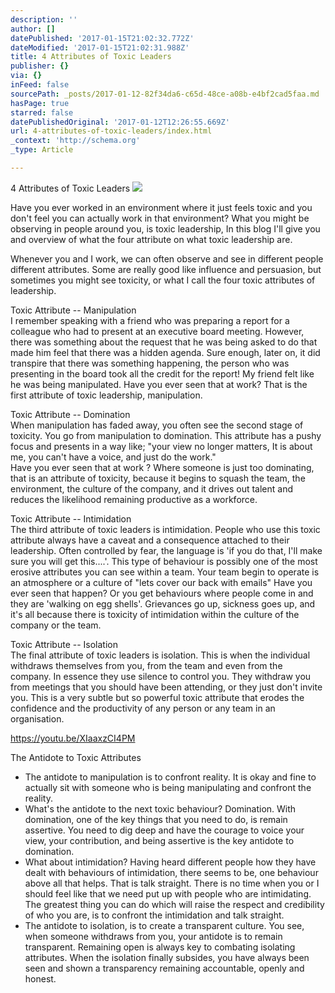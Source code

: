 ```yaml
---
description: ''
author: []
datePublished: '2017-01-15T21:02:32.772Z'
dateModified: '2017-01-15T21:02:31.988Z'
title: 4 Attributes of Toxic Leaders
publisher: {}
via: {}
inFeed: false
sourcePath: _posts/2017-01-12-82f34da6-c65d-48ce-a08b-e4bf2cad5faa.md
hasPage: true
starred: false
datePublishedOriginal: '2017-01-12T12:26:55.669Z'
url: 4-attributes-of-toxic-leaders/index.html
_context: 'http://schema.org'
_type: Article

---
```

4 Attributes of Toxic Leaders
![](https://the-grid-user-content.s3-us-west-2.amazonaws.com/6f51b184-6929-46d2-be3e-7793ffee7a10.png)

Have you ever worked in an environment where it just feels toxic and you don't feel you can actually work in that environment? What you might be observing in people around you, is toxic leadership, In this blog I'll give you and overview of what the four attribute on what toxic leadership are.

Whenever you and I work, we can often observe and see in different people different attributes. Some are really good like influence and persuasion, but sometimes you might see toxicity, or what I call the four toxic attributes of leadership.

Toxic Attribute -- Manipulation  
I remember speaking with a friend who was preparing a report for a colleague who had to present at an executive board meeting. However, there was something about the request that he was being asked to do that made him feel that there was a hidden agenda. Sure enough, later on, it did transpire that there was something happening, the person who was presenting in the board took all the credit for the report! My friend felt like he was being manipulated. Have you ever seen that at work? That is the first attribute of toxic leadership, manipulation.

Toxic Attribute -- Domination  
When manipulation has faded away, you often see the second stage of toxicity. You go from manipulation to domination. This attribute has a pushy focus and presents in a way like; "your view no longer matters, It is about me, you can't have a voice, and just do the work."  
Have you ever seen that at work ? Where someone is just too dominating, that is an attribute of toxicity, because it begins to squash the team, the environment, the culture of the company, and it drives out talent and reduces the likelihood remaining productive as a workforce.

Toxic Attribute -- Intimidation  
The third attribute of toxic leaders is intimidation. People who use this toxic attribute always have a caveat and a consequence attached to their leadership. Often controlled by fear, the language is 'if you do that, I'll make sure you will get this....'. This type of behaviour is possibly one of the most erosive attributes you can see within a team. Your team begin to operate is an atmosphere or a culture of "lets cover our back with emails" Have you ever seen that happen? Or you get behaviours where people come in and they are 'walking on egg shells'. Grievances go up, sickness goes up, and it's all because there is toxicity of intimidation within the culture of the company or the team.

Toxic Attribute -- Isolation  
The final attribute of toxic leaders is isolation. This is when the individual withdraws themselves from you, from the team and even from the company. In essence they use silence to control you. They withdraw you from meetings that you should have been attending, or they just don't invite you. This is a very subtle but so powerful toxic attribute that erodes the confidence and the productivity of any person or any team in an organisation.

https://youtu.be/XIaaxzCI4PM

The Antidote to Toxic Attributes

* The antidote to manipulation is to confront reality. It is okay and fine to actually sit with someone who is being manipulating and confront the reality.
* What's the antidote to the next toxic behaviour? Domination. With domination, one of the key things that you need to do, is remain assertive. You need to dig deep and have the courage to voice your view, your contribution, and being assertive is the key antidote to domination.
* What about intimidation? Having heard different people how they have dealt with behaviours of intimidation, there seems to be, one behaviour above all that helps. That is talk straight. There is no time when you or I should feel like that we need put up with people who are intimidating. The greatest thing you can do which will raise the respect and credibility of who you are, is to confront the intimidation and talk straight.
* The antidote to isolation, is to create a transparent culture. You see, when someone withdraws from you, your antidote is to remain transparent. Remaining open is always key to combating isolating attributes. When the isolation finally subsides, you have always been seen and shown a transparency remaining accountable, openly and honest.